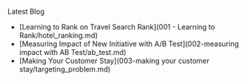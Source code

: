 Latest Blog 

* [Learning to Rank on Travel Search Rank](001 - Learning to Rank/hotel_ranking.md)
* [Measuring Impact of New Initiative with A/B Test](002-measuring impact with AB Test/ab_test.md)
* [Making Your Customer Stay](003-making your customer stay/targeting_problem.md)

<!-- * [Give Offer to Right User](003-making your customer stay/targeting_problem.md) -->